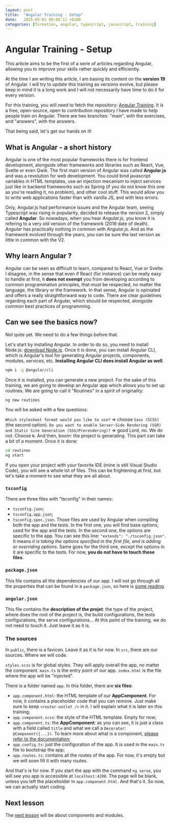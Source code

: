 ```yaml
---
layout: post
title:  "Angular Training - Setup"
date:   2025-05-01 00:00:11 +0200
categories: [formation, angular, typescript, javascript, training]
---
```


# Angular Training - Setup

This article aims to be the first of a serie of articles regarding Angular, allowing you to improve your skills rather quickly and efficiently.

At the time I am writing this article, I am basing its content on the **version 19** of Angular. I will try to update this training as versions evolve, but please keep in mind it is a long work and I will not necessarily have time to do it for every version.

For this training, you will need to fetch the repository: [Angular Training](https://github.com/thomastoledo/angular-training).
It is a free, open-source, open to contribution repository I have made to help people train on Angular. There are two branches: "main", with the exercises, and "answers", with the answers.

That being said, let's get our hands on it!


## What is Angular - a short history
Angular is one of the most popular frameworks there is for frontend development, alongside other frameworks and libraries such as React, Vue, Svelte or even Qwik. The first main version of Angular was called **Angular.js** and was a revolution for web development. You could bind javascript variables in HTML templates, use an injection mecanism to inject services just like in backend frameworks such as Spring (if you do not know this one as you're reading it, no problem), and other cool stuff. This would allow you to write web applications faster than with vanilla JS, and with less errors.

Only, Angular.js had performance issues and the Angular team, seeing Typescript was rising in popularity, decided to release the version 2, simply called **Angular**. So nowadays, when you hear *Angular.js*, you know it is refering to a very old version of the framework (2016 date of death). *Angular* has practically nothing in common with *Angular.js*. And as the framework evolved through the years, you can be sure the last version as little in common with the V2.

## Why learn Angular ?
Angular can be seen as difficult to learn, compared to React, Vue or Svelte. I disagree, in the sense that even if React (for instance) can be really easy to handle at first, it **does not exempt** you from developing according to common programmation principles, that must be respected, no matter the language, the library or the framework. In that sense, Angular is opiniated and offers a really straightforward way to code. There are clear guidelines regarding each part of Angular, which should be respected, alongside common best practices of programming.

## Can we see the basics now?
Not quite yet. We need to do a few things before that.

Let's start by installing Angular.
In order to do so, you need to install Node.js: [download Node.js](https://nodejs.org/en/download).
Once it is done, you can install Angular CLI, which is Angular's tool for generating Angular projects, components, modules, services, etc. **Installing Angular CLI does install Angular as well**.

```bash
npm i -g @angular/cli
```
Once it is installed, you can generate a new project. For the sake of this training, we are going to develop an Angular app which allows you to set up routines. We are going to call it "Routines" in a spirit of originality:

```bash
ng new routines
```

You will be asked with a few questions:

`Which stylesheet format would you like to use?` => choose `Sass (SCSS)` (the second option).
`Do you want to enable Server-Side Rendering (SSR) and Static Site Generation (SSG/Prerendering)?` => good Lord, no. We do not. Choose `N`.
And then, boom: the project is generating. This part can take a bit of a moment. Once it is done:

```bash
cd routines
ng start
```

If you open your project with your favorite IDE (mine is still Visual Studio Code), you will see a whole lot of files. This can be frightening at first, but let's take a moment to see what they are all about.

### `tsconfig`
There are three files with "tsconfig" in their names:

- `tsconfig.json`;
- `tsconfig.app.json`;
- `tsconfig.spec.json`.
Those files are used by Angular when compiling both the app and the tests. In the first one, you will find base options, used for the app and the tests. In the second one, the options are specific to the app. You can see this line: `"extends": "./tsconfig.json"`. It means *it is taking the options specified in the first file, and is adding or overriding options*.
Same goes for the third one, except the options in it are specific to the tests.
For now, **you do not have to touch these files**.

### `package.json`
This file contains all the dependencies of our app. I will not go through all the properties that can be found in a `package.json`, so here is [some reading](https://docs.npmjs.com/cli/v11/configuring-npm/package-json).

### `angular.json`
This file contains the **description of the projet**: the type of the project, where does the root of the project is, the build configurations, the tests configurations, the serve configurations... At this point of the training, we do not need to touch it. Just leave it as it is.

### The sources
In `public`, there is a favicon. Leave it as it is for now.
In `src`, there are our sources. Where we will code.

`styles.scss` is for global styles. They will apply overall the app, no matter the component.
`main.ts` is the entry point of our app.
`index.html` is the file where the app will be "injected".

There is a folder named `app`. In this folder, there are **six files**:
- `app.component.html`: the HTML template of our **AppComponent**. For now, it contains a placeholder code that you can remove. Just make sure to keep `<router-outlet />` in it. I will explain what it is later on this training;
- `app.component.scss`: the style of the HTML template. Empty for now;
- `app.component.ts`: the **AppComponent**: as you can see, it is just a class with a field called `title` and what we call a `Decorator`: `@Component({...})`. To learn more about what is a component, [please refer to the documentation](https://angular.dev/guide/components);
- `app.config.ts`: just the configuration of the app. It is used in the `main.ts` file to bootstrap the app;
- `app.routes.ts`: contains all the routes of the app. For now, it's empty but we will soon fill it with many routes.

And that's is for now.
If you start the app with the command `ng serve`, you will see you app is accessible at `localhost:4200`. The page will be blank, unless you left the placeholder in `app.component.html`. And that's it. So now, we can actually start coding.

## Next lesson
The [next lesson](https://thomastoledo.github.io/formation/angular/typescript/javascript/training/2025/04/30/angular-training-modules-standalone-components.html) will be about components and modules.
